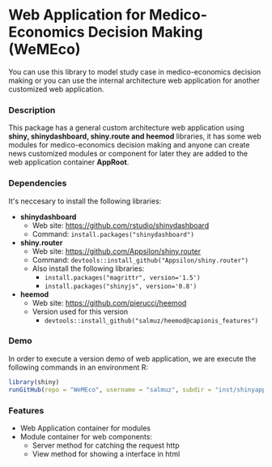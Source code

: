 # Web Application for Medico-Economics Decision Making (WeMEco)

You can use this library to model study case in medico-economics decision making or you can use the internal architecture web application for another customized web application. 

### Description 

This package has a general custom architecture web application using **shiny, shinydashboard, shiny.route and heemod** libraries, it has some web modules for medico-economics decision making and anyone can create news customized modules or component for later they are added to the web application container **AppRoot**.

### Dependencies
It's neccesary to install the following libraries:

  * **shinydashboard** 
    * Web site: https://github.com/rstudio/shinydashboard
    * Command: ``` install.packages("shinydashboard") ```
  * **shiny.router** 
    * Web site: https://github.com/Appsilon/shiny.router
    * Command: ``` devtools::install_github("Appsilon/shiny.router") ```
    * Also install the following libraries: 
      * ``` install.packages("magrittr", version='1.5') ```
      * ``` install.packages("shinyjs", version='0.8') ```
  * **heemod** 
    * Web site: https://github.com/pierucci/heemod
    * Version used for this version 
      * ``` devtools::install_github("salmuz/heemod@capionis_features") ```

### Demo

In order to execute a version demo of web application, we are execute the following commands in an environment R:

```R
library(shiny)
runGitHub(repo = "WeMEco", username = "salmuz", subdir = "inst/shinyapp")
```

### Features

  * Web Application container for modules 
  * Module container for web components:
    * Server method for catching the request http 
    * View method for showing a interface in html 
  
  
